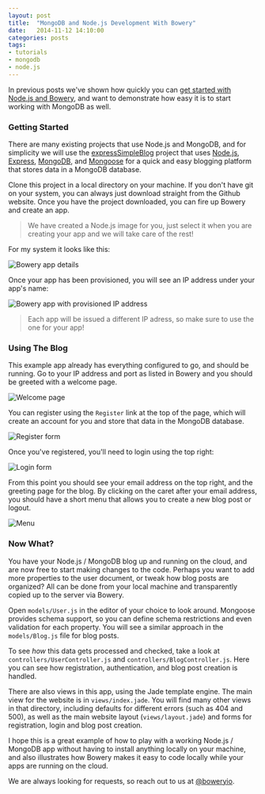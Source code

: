 ```yaml
---
layout: post
title:  "MongoDB and Node.js Development With Bowery"
date:   2014-11-12 14:10:00
categories: posts
tags:
- tutorials
- mongodb
- node.js
---
```


In previous posts we've shown how quickly you can [get started with Node.js and Bowery](http://bowery.io/blog/posts/2014/10/21/getting-started-with-node-and-bowery.html), and want to demonstrate how easy it is to start working with MongoDB as well.

### Getting Started

There are many existing projects that use Node.js and MongoDB, and for simplicity we will use the [expressSimpleBlog](https://github.com/cubuzoa/expressSimpleBlog) project that uses [Node.js](http://www.nodejs.org/), [Express](http://expressjs.com/), [MongoDB](https://www.mongodb.org/), and [Mongoose](http://mongoosejs.com/) for a quick and easy blogging platform that stores data in a MongoDB database.

Clone this project in a local directory on your machine. If you don't have git on your system, you can always just download straight from the Github website. Once you have the project downloaded, you can fire up Bowery and create an app.

> We have created a Node.js image for you, just select it when you are creating your app and we will take care of the rest!

For my system it looks like this:

![Bowery app details](http://bowery-blog.s3.amazonaws.com/desktop/node-and-mongodb/app.png)

Once your app has been provisioned, you will see an IP address under your app's name:

![Bowery app with provisioned IP address](http://bowery-blog.s3.amazonaws.com/desktop/node-and-mongodb/app_provisioned.png)

> Each app will be issued a different IP adress, so make sure to use the one for your app!

### Using The Blog

This example app already has everything configured to go, and should be running. Go to your IP address and port as listed in Bowery and you should be greeted with a welcome page.

![Welcome page](http://bowery-blog.s3.amazonaws.com/desktop/node-and-mongodb/welcome.png)

You can register using the `Register` link at the top of the page, which will create an account for you and store that data in the MongoDB database.

![Register form](http://bowery-blog.s3.amazonaws.com/desktop/node-and-mongodb/register.png)

Once you've registered, you'll need to login using the top right:

![Login form](http://bowery-blog.s3.amazonaws.com/desktop/node-and-mongodb/login.png)

From this point you should see your email address on the top right, and the greeting page for the blog. By clicking on the caret after your email address, you should have a short menu that allows you to create a new blog post or logout.

![Menu](http://bowery-blog.s3.amazonaws.com/desktop/node-and-mongodb/menu.png)

### Now What?

You have your Node.js / MongoDB blog up and running on the cloud, and are now free to start making changes to the code. Perhaps you want to add more properties to the user document, or tweak how blog posts are organized? All can be done from your local machine and transparently copied up to the server via Bowery.

Open `models/User.js` in the editor of your choice to look around. Mongoose provides schema support, so you can define schema restrictions and even validation for each property. You will see a similar approach in the `models/Blog.js` file for blog posts.

To see *how* this data gets processed and checked, take a look at `controllers/UserController.js` and `controllers/BlogController.js`. Here you can see how registration, authentication, and blog post creation is handled.

There are also views in this app, using the Jade template engine. The main view for the website is in `views/index.jade`. You will find many other views in that directory, including defaults for different errors (such as 404 and 500), as well as the main website layout (`views/layout.jade`) and forms for registration, login and blog post creation.

I hope this is a great example of how to play with a working Node.js / MongoDB app without having to install anything locally on your machine, and also illustrates how Bowery makes it easy to code locally while your apps are running on the cloud.

We are always looking for requests, so reach out to us at [@boweryio](http://twitter.com/boweryio).

